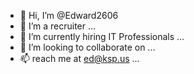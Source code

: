 - 👋 Hi, I’m @Edward2606
- 👀 I’m a recruiter ...
- 🌱 I’m currently hiring IT Professionals ...
- 💞️ I’m looking to collaborate on ...
- 📫  reach me at ed@ksp.us ...

<!---
Edward2606/Edward2606 is a ✨ special ✨ repository because its `README.md` (this file) appears on your GitHub profile.
You can click the Preview link to take a look at your changes.
--->
